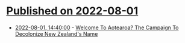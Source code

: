 # [Published on 2022-08-01](index.md)

* [2022-08-01, 14:40:00](https://news.slashdot.org/story/22/08/01/140228/welcome-to-aotearoa-the-campaign-to-decolonize-new-zealands-name?utm_source=rss1.0mainlinkanon&utm_medium=feed) - [Welcome To Aotearoa? The Campaign To Decolonize New Zealand's Name](https://news.slashdot.org/story/22/08/01/140228/welcome-to-aotearoa-the-campaign-to-decolonize-new-zealands-name?utm_source=rss1.0mainlinkanon&utm_medium=feed)
